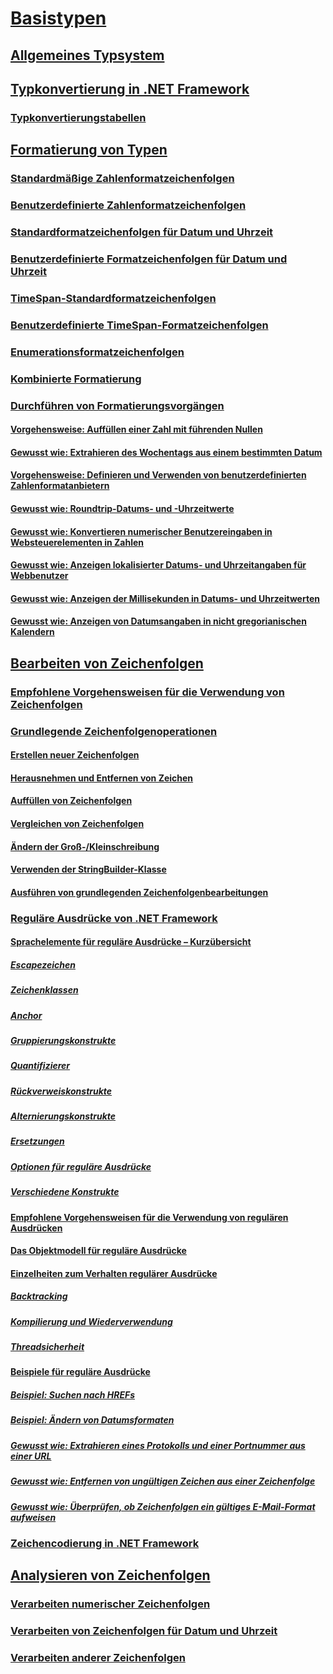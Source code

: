 # [Basistypen](index.md)
## [Allgemeines Typsystem](common-type-system.md)
## [Typkonvertierung in .NET Framework](type-conversion.md)
### [Typkonvertierungstabellen](conversion-tables.md)
## [Formatierung von Typen](formatting-types.md)
### [Standardmäßige Zahlenformatzeichenfolgen](standard-numeric-format-strings.md)
### [Benutzerdefinierte Zahlenformatzeichenfolgen](custom-numeric-format-strings.md)
### [Standardformatzeichenfolgen für Datum und Uhrzeit](standard-date-and-time-format-strings.md)
### [Benutzerdefinierte Formatzeichenfolgen für Datum und Uhrzeit](custom-date-and-time-format-strings.md)
### [TimeSpan-Standardformatzeichenfolgen](standard-timespan-format-strings.md)
### [Benutzerdefinierte TimeSpan-Formatzeichenfolgen](custom-timespan-format-strings.md)
### [Enumerationsformatzeichenfolgen](enumeration-format-strings.md)
### [Kombinierte Formatierung](composite-formatting.md)
### [Durchführen von Formatierungsvorgängen](performing-formatting-operations.md)
#### [Vorgehensweise: Auffüllen einer Zahl mit führenden Nullen](how-to-pad-a-number-with-leading-zeros.md)
#### [Gewusst wie: Extrahieren des Wochentags aus einem bestimmten Datum](how-to-extract-the-day-of-the-week-from-a-specific-date.md)
#### [Vorgehensweise: Definieren und Verwenden von benutzerdefinierten Zahlenformatanbietern](how-to-define-and-use-custom-numeric-format-providers.md)
#### [Gewusst wie: Roundtrip-Datums- und -Uhrzeitwerte](how-to-round-trip-date-and-time-values.md)
#### [Gewusst wie: Konvertieren numerischer Benutzereingaben in Websteuerelementen in Zahlen](how-to-convert-numeric-user-input-in-web-controls-to-numbers.md)
#### [Gewusst wie: Anzeigen lokalisierter Datums- und Uhrzeitangaben für Webbenutzer](how-to-display-localized-date-and-time-information-to-web-users.md)
#### [Gewusst wie: Anzeigen der Millisekunden in Datums- und Uhrzeitwerten](how-to-display-milliseconds-in-date-and-time-values.md)
#### [Gewusst wie: Anzeigen von Datumsangaben in nicht gregorianischen Kalendern](how-to-display-dates-in-non-gregorian-calendars.md)
## [Bearbeiten von Zeichenfolgen](manipulating-strings.md)
### [Empfohlene Vorgehensweisen für die Verwendung von Zeichenfolgen](best-practices-strings.md)
### [Grundlegende Zeichenfolgenoperationen](basic-string-operations.md)
#### [Erstellen neuer Zeichenfolgen](creating-new.md)
#### [Herausnehmen und Entfernen von Zeichen](trimming.md)
#### [Auffüllen von Zeichenfolgen](padding.md)
#### [Vergleichen von Zeichenfolgen](comparing.md)
#### [Ändern der Groß-/Kleinschreibung](changing-case.md)
#### [Verwenden der StringBuilder-Klasse](stringbuilder.md)
#### [Ausführen von grundlegenden Zeichenfolgenbearbeitungen](basic-manipulations.md)
### [Reguläre Ausdrücke von .NET Framework](regular-expressions.md)
#### [Sprachelemente für reguläre Ausdrücke – Kurzübersicht](regular-expression-language-quick-reference.md)
##### [Escapezeichen](character-escapes-in-regular-expressions.md)
##### [Zeichenklassen](character-classes-in-regular-expressions.md)
##### [Anchor](anchors-in-regular-expressions.md)
##### [Gruppierungskonstrukte](grouping-constructs-in-regular-expressions.md)
##### [Quantifizierer](quantifiers-in-regular-expressions.md)
##### [Rückverweiskonstrukte](backreference-constructs-in-regular-expressions.md)
##### [Alternierungskonstrukte](alternation-constructs-in-regular-expressions.md)
##### [Ersetzungen](substitutions-in-regular-expressions.md)
##### [Optionen für reguläre Ausdrücke](regular-expression-options.md)
##### [Verschiedene Konstrukte](miscellaneous-constructs-in-regular-expressions.md)
#### [Empfohlene Vorgehensweisen für die Verwendung von regulären Ausdrücken](best-practices.md)
#### [Das Objektmodell für reguläre Ausdrücke](the-regular-expression-object-model.md)
#### [Einzelheiten zum Verhalten regulärer Ausdrücke](details-of-regular-expression-behavior.md)
##### [Backtracking](backtracking-in-regular-expressions.md)
##### [Kompilierung und Wiederverwendung](compilation-and-reuse-in-regular-expressions.md)
##### [Threadsicherheit](thread-safety-in-regular-expressions.md)
#### [Beispiele für reguläre Ausdrücke](regular-expression-examples.md)
##### [Beispiel: Suchen nach HREFs](regular-expression-example-scanning-for-hrefs.md)
##### [Beispiel: Ändern von Datumsformaten](regular-expression-example-changing-date-formats.md)
##### [Gewusst wie: Extrahieren eines Protokolls und einer Portnummer aus einer URL](how-to-extract-a-protocol-and-port-number-from-a-url.md)
##### [Gewusst wie: Entfernen von ungültigen Zeichen aus einer Zeichenfolge](how-to-strip-invalid-characters-from-a-string.md)
##### [Gewusst wie: Überprüfen, ob Zeichenfolgen ein gültiges E-Mail-Format aufweisen](how-to-verify-that-strings-are-in-valid-email-format.md)
### [Zeichencodierung in .NET Framework](character-encoding.md)
## [Analysieren von Zeichenfolgen](parsing-strings.md)
### [Verarbeiten numerischer Zeichenfolgen](parsing-numeric.md)
### [Verarbeiten von Zeichenfolgen für Datum und Uhrzeit](parsing-datetime.md)
### [Verarbeiten anderer Zeichenfolgen](parsing-other.md)
